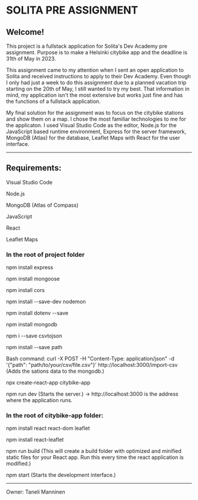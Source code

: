 # SOLITA PRE ASSIGNMENT

## Welcome! 

This project is a fullstack application for Solita's Dev Academy pre assignment. Purpose is to make a Helsinki citybike app and the deadline is 31th of May in 2023. 

This assignment came to my attention when I sent an open application to Solita and received instructions to apply to their Dev Academy. Even though I only had just a week to do this assignment due to a planned vacation trip starting on the 20th of May, I still wanted to try my best. That information in mind, my application isn't the most extensive but works just fine and has the functions of a fullstack application.

My final solution for the assignment was to focus on the citybike stations and show them on a map. I chose the most familiar technologies to me for the applicaton. I used Visual Studio Code as the editor, Node.js for the JavaScript based runtime environment, Express for the server framework, MongoDB (Atlas) for the database, Leaflet Maps with React for the user interface.

---------------------------------------------------------------------------------------------------------------------------------------------------------------------

## Requirements:

Visual Studio Code

Node.js

MongoDB (Atlas of Compass)

JavaScript

React

Leaflet Maps

### In the root of project folder

npm install express 

npm install mongoose 

npm install cors 

npm install --save-dev nodemon 

npm install dotenv --save

npm install mongodb

npm i --save csvtojson

npm install --save path

Bash command: curl -X POST -H "Content-Type: application/json" -d '{"path": "path/to/your/csv/file.csv"}' http://localhost:3000/import-csv (Adds the sations data to the mongodb.)

npx create-react-app citybike-app

npm run dev (Starts the server.) -> http://localhost:3000 is the address where the application runs.

### In the root of citybike-app folder:

npm install react react-dom leaflet

npm install react-leaflet

npm run build (This will create a build folder with optimized and minified static files for your React app. Run this every time the react application is modified.)

npm start (Starts the development interface.)

---------------------------------------------------------------------------------------------------------------------------------------------------------------------

Owner: Taneli Manninen
